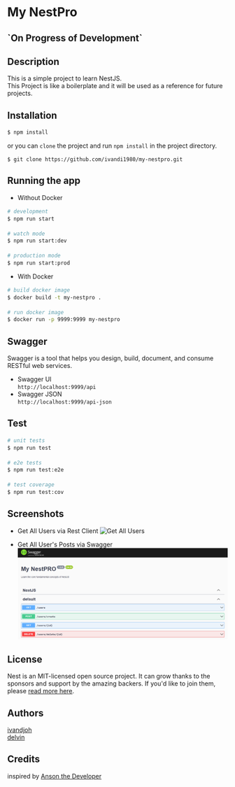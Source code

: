 # My NestPro

<h2>`On Progress of Development`</h2>

## Description

This is a simple project to learn NestJS.  
This Project is like a boilerplate and it will be used as a reference for future projects.  


## Installation

```bash
$ npm install
```

or you can `clone` the project and run `npm install` in the project directory.

```angular2html
$ git clone https://github.com/ivandi1980/my-nestpro.git
```

## Running the app  

- Without Docker

```bash
# development
$ npm run start

# watch mode
$ npm run start:dev

# production mode
$ npm run start:prod
```

- With Docker

```bash
# build docker image
$ docker build -t my-nestpro .

# run docker image
$ docker run -p 9999:9999 my-nestpro
```

## Swagger

Swagger is a tool that helps you design, build, document, and consume RESTful web services.

- Swagger UI  
  `http://localhost:9999/api`
- Swagger JSON  
  `http://localhost:9999/api-json`


## Test

```bash
# unit tests
$ npm run test

# e2e tests
$ npm run test:e2e

# test coverage
$ npm run test:cov
```

## Screenshots

- Get All Users via Rest Client
  ![Get All Users](/assets/get_all_users.png)

- Get All User's Posts via Swagger
  ![Get All Users](/assets/swagger.png)

## License

Nest is an MIT-licensed open source project. It can grow thanks to the sponsors and support by the amazing backers. If
you'd like to join them, please [read more here](https://docs.nestjs.com/support).

## Authors

[ivandjoh](https://linkedin.com/in/ivandjoh)  
[delvin](https://github.com/delvincakep)

## Credits

inspired by [Anson the Developer](https://www.youtube.com/watch?v=xzu3QXwo1BU&list=PL_cUvD4qzbkw-phjGK2qq0nQiG6gw1cKK)
